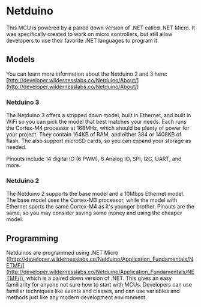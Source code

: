 # Netduino
This MCU is powered by a paired down version of .NET called .NET Micro. It was specifically created to work on micro controllers, but still allow developers to use their favorite .NET languages to program it.

## Models
You can learn more information about the Netduino 2 and 3 here: [http://developer.wildernesslabs.co/Netduino/About/](http://developer.wildernesslabs.co/Netduino/About/)

### Netduino 3

The Netduino 3 offers a stripped down model, built in Ethernet, and built in WiFi so you can pick the model that best matches your needs. Each runs the Cortex-M4 processor at 168MHz, which should be plenty of power for your project. They contain 164KB of RAM, and either 384 or 1408KB of flash. The also support microSD cards, so you can expand your storage as needed.

Pinouts include 14 digital IO (6 PWM), 6 Analog IO, SPI, I2C, UART, and more.

### Netduino 2

The Netduino 2 supports the base model and a 10Mbps Ethernet model. The base model uses the Cortex-M3 processor, while the model with Ethernet sports the same Cortex-M4 as it's younger brother. Pinouts are the same, so you may consider saving some money and using the cheaper model.

## Programming

Netduinos are programmed using .NET Micro ([http://developer.wildernesslabs.co/Netduino/Application_Fundamentals/NETMF/](http://developer.wildernesslabs.co/Netduino/Application_Fundamentals/NETMF/)), which is a paired down version of .NET. This gives an easy familiarity for anyone not sure how to start with MCUs. Developers can use familiar techniques like events and classes, and can use variables and methods just like any modern development environment.